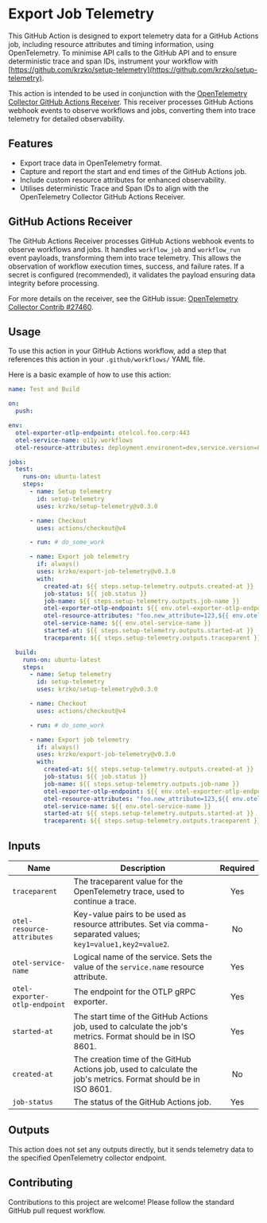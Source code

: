 # Export Job Telemetry

This GitHub Action is designed to export telemetry data for a GitHub Actions job, including resource attributes and timing information, using OpenTelemetry. To minimise API calls to the GitHub API and to ensure deterministic trace and span IDs, instrument your workflow with [https://github.com/krzko/setup-telemetry](https://github.com/krzko/setup-telemetry).

This action is intended to be used in conjunction with the [OpenTelemetry Collector GitHub Actions Receiver](https://github.com/open-telemetry/opentelemetry-collector-contrib/issues/27460). This receiver processes GitHub Actions webhook events to observe workflows and jobs, converting them into trace telemetry for detailed observability.

## Features

- Export trace data in OpenTelemetry format.
- Capture and report the start and end times of the GitHub Actions job.
- Include custom resource attributes for enhanced observability.
- Utilises deterministic Trace and Span IDs to align with the OpenTelemetry Collector GitHub Actions Receiver.

## GitHub Actions Receiver

The GitHub Actions Receiver processes GitHub Actions webhook events to observe workflows and jobs. It handles `workflow_job` and `workflow_run` event payloads, transforming them into trace telemetry. This allows the observation of workflow execution times, success, and failure rates. If a secret is configured (recommended), it validates the payload ensuring data integrity before processing.

For more details on the receiver, see the GitHub issue: [OpenTelemetry Collector Contrib #27460](https://github.com/open-telemetry/opentelemetry-collector-contrib/issues/27460).

## Usage

To use this action in your GitHub Actions workflow, add a step that references this action in your `.github/workflows/` YAML file.

Here is a basic example of how to use this action:

```yaml
name: Test and Build

on:
  push:

env:
  otel-exporter-otlp-endpoint: otelcol.foo.corp:443
  otel-service-name: o11y.workflows
  otel-resource-attributes: deployment.environent=dev,service.version=0.1.0

jobs:
  test:
    runs-on: ubuntu-latest
    steps:
      - name: Setup telemetry
        id: setup-telemetry
        uses: krzko/setup-telemetry@v0.3.0

      - name: Checkout
        uses: actions/checkout@v4

      - run: # do_some_work

      - name: Export job telemetry
        if: always()
        uses: krzko/export-job-telemetry@v0.3.0
        with:
          created-at: ${{ steps.setup-telemetry.outputs.created-at }}
          job-status: ${{ job.status }}
          job-name: ${{ steps.setup-telemetry.outputs.job-name }}
          otel-exporter-otlp-endpoint: ${{ env.otel-exporter-otlp-endpoint }}
          otel-resource-attributes: "foo.new_attribute=123,${{ env.otel-resource-attributes }}"
          otel-service-name: ${{ env.otel-service-name }}
          started-at: ${{ steps.setup-telemetry.outputs.started-at }}
          traceparent: ${{ steps.setup-telemetry.outputs.traceparent }}

  build:
    runs-on: ubuntu-latest
    steps:
      - name: Setup telemetry
        id: setup-telemetry
        uses: krzko/setup-telemetry@v0.3.0

      - name: Checkout
        uses: actions/checkout@v4

      - run: # do_some_work

      - name: Export job telemetry
        if: always()
        uses: krzko/export-job-telemetry@v0.3.0
        with:
          created-at: ${{ steps.setup-telemetry.outputs.created-at }}
          job-status: ${{ job.status }}
          job-name: ${{ steps.setup-telemetry.outputs.job-name }}
          otel-exporter-otlp-endpoint: ${{ env.otel-exporter-otlp-endpoint }}
          otel-resource-attributes: "foo.new_attribute=123,${{ env.otel-resource-attributes }}"
          otel-service-name: ${{ env.otel-service-name }}
          started-at: ${{ steps.setup-telemetry.outputs.started-at }}
          traceparent: ${{ steps.setup-telemetry.outputs.traceparent }}
```

## Inputs

| Name | Description | Required |
|------|-------------|:--------:|
| `traceparent` | The traceparent value for the OpenTelemetry trace, used to continue a trace. | Yes |
| `otel-resource-attributes` | Key-value pairs to be used as resource attributes. Set via comma-separated values; `key1=value1,key2=value2`. | No |
| `otel-service-name` | Logical name of the service. Sets the value of the `service.name` resource attribute. | Yes |
| `otel-exporter-otlp-endpoint` | The endpoint for the OTLP gRPC exporter. | Yes |
| `started-at` | The start time of the GitHub Actions job, used to calculate the job's metrics. Format should be in ISO 8601. | Yes |
| `created-at` | The creation time of the GitHub Actions job, used to calculate the job's metrics. Format should be in ISO 8601. | No |
| `job-status` | The status of the GitHub Actions job. | Yes |

## Outputs

This action does not set any outputs directly, but it sends telemetry data to the specified OpenTelemetry collector endpoint.

## Contributing

Contributions to this project are welcome! Please follow the standard GitHub pull request workflow.
